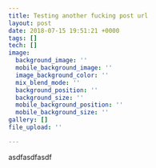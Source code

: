 ```yaml
---
title: Testing another fucking post url
layout: post
date: 2018-07-15 19:51:21 +0000
tags: []
tech: []
image:
  background_image: ''
  mobile_background_image: ''
  image_background_color: ''
  mix_blend_mode: ''
  background_position: ''
  background_size: ''
  mobile_background_position: ''
  mobile_background_size: ''
gallery: []
file_upload: ''

---
```

asdfasdfasdf